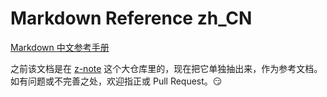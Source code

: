 # Markdown Reference zh_CN

[Markdown 中文参考手册](MarkdownSyntax.md)

之前该文档是在 [z-note](https://github.com/WisdomFusion/z-notes) 这个大仓库里的，现在把它单独抽出来，作为参考文档。如有问题或不完善之处，欢迎指正或 Pull Request。:smirk:
